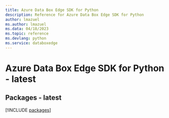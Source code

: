 ```yaml
---
title: Azure Data Box Edge SDK for Python
description: Reference for Azure Data Box Edge SDK for Python
author: lmazuel
ms.author: lmazuel
ms.data: 04/18/2023
ms.topic: reference
ms.devlang: python
ms.service: databoxedge
---
```

# Azure Data Box Edge SDK for Python - latest
## Packages - latest
[!INCLUDE [packages](data-box-edge-index.md)]